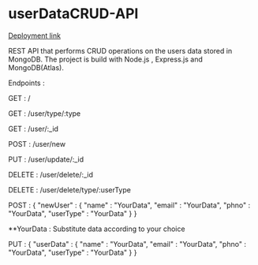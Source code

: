 # userDataCRUD-API
[Deployment link](https://hof60.sse.codesandbox.io/)

 REST API that performs CRUD operations on the users data stored in MongoDB.
 The project is build with Node.js , Express.js and MongoDB(Atlas).
 
 Endpoints :
 
 GET    : / 
 
 GET    : /user/type/:type
 
 GET    : /user/:_id
 
 POST   : /user/new
 
 PUT    : /user/update/:_id
 
 DELETE : /user/delete/:_id
 
 DELETE : /user/delete/type/:userType
 
 
 POST :
{
  "newUser" :
  {
  "name" : "YourData",
  "email" : "YourData",
  "phno" : "YourData",
  "userType" : "YourData"
  }
}
 
 **YourData : Substitute data according to your choice
 
 PUT :
{
   "userData" :
   {
   "name" : "YourData",
   "email" : "YourData",
   "phno" : "YourData",
   "userType" : "YourData"
   }
}
 
